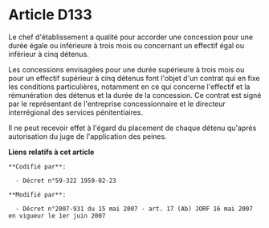 # Article D133

Le chef d'établissement a qualité pour accorder une concession pour une durée égale ou inférieure à trois mois ou concernant
un effectif égal ou inférieur à cinq détenus.

Les concessions envisagées pour une durée supérieure à trois mois ou pour un effectif supérieur à cinq détenus font l'objet
d'un contrat qui en fixe les conditions particulières, notamment en ce qui concerne l'effectif et la rémunération des détenus
et la durée de la concession. Ce contrat est signé par le représentant de l'entreprise concessionnaire et le directeur
interrégional des services pénitentiaires.

Il ne peut recevoir effet à l'égard du placement de chaque détenu qu'après autorisation du juge de l'application des peines.

**Liens relatifs à cet article**

	**Codifié par**:

	  - Décret n°59-322 1959-02-23

	**Modifié par**:

	  - Décret n°2007-931 du 15 mai 2007 - art. 17 (Ab) JORF 16 mai 2007 en vigueur le 1er juin 2007

